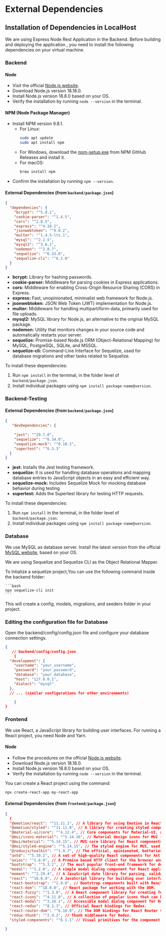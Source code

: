 # External Dependencies

## Installation of Dependencies in LocalHost

We are using Express Node Rest Application in the Backend. Before building and deploying the application , you need to install the following dependencies on your virtual machine.

### Backend

#### Node
- Visit the official [Node.js website](https://nodejs.org/).
- Download Node.js version 18.18.0.
- Install Node.js version 18.8.0 based on your OS.
- Verify the installation by running `node --version` in the terminal.

#### NPM (Node Package Manager)
- Install NPM version 9.8.1.
  - For Linux:
    ```bash
    sudo apt update
    sudo apt install npm
    ```
  - For Windows, download the [npm-setup.exe](https://github.com/npm/cli/releases) from NPM GitHub Releases and install it.
  - For macOS:
    ```bash
    brew install npm
    ```
- Confirm the installation by running `npm --version`.

#### External Dependencies (from `backend/package.json`)
```json
{
  "dependencies": {
    "bcrypt": "^5.0.1",
    "cookie-parser": "^1.4.5",
    "cors": "^2.8.5",
    "express": "^4.18.2",
    "jsonwebtoken": "^9.0.2",
    "multer": "^1.4.5-lts.1",
    "mysql": "^2.2.5",
    "mysql2": "^3.6.1",
    "nodemon": "^2.0.7",
    "sequelize": "^6.33.0",
    "sequelize-cli": "^6.2.0"
  }
}

  ```
- **bcrypt:** Library for hashing passwords.
- **cookie-parser:** Middleware for parsing cookies in Express applications.
- **cors:** Middleware for enabling Cross-Origin Resource Sharing (CORS) in Express.
- **express:** Fast, unopinionated, minimalist web framework for Node.js.
- **jsonwebtoken:** JSON Web Token (JWT) implementation for Node.js.
- **multer:** Middleware for handling multipart/form-data, primarily used for file uploads.
- **mysql2:** MySQL library for Node.js, an alternative to the original MySQL package.
- **nodemon:** Utility that monitors changes in your source code and automatically restarts your server.
- **sequelize:** Promise-based Node.js ORM (Object-Relational Mapping) for MySQL, PostgreSQL, SQLite, and MSSQL.
- **sequelize-cli:** Command-Line Interface for Sequelize, used for database migrations and other tasks related to Sequelize.


To install these dependencies:

1. Run `npm install` in the terminal, in  the folder level of `backend/package.json`.
2. Install individual packages using `npm install package-name@version`.


### Backend-Testing


#### External Dependencies (from `backend/package.json`)
```json
{
   "devDependencies": {
   
    "jest": "^29.7.0",
    "sequelize": "^6.34.0",
    "sequelize-mock": "^0.10.2",
    "supertest": "^6.3.3"
  }
}

  ```
- **jest:** Installs the Jest testing framework.
- **sequelize:**  It is used for handling database operations and mapping database entries to JavaScript objects in an easy and efficient way.
- **sequelize-mock:** Includes Sequelize Mock for mocking database behavior during testing
- **supertest:** Adds the Supertest library for testing HTTP requests.


To install these dependencies:

1. Run `npm install` in the terminal, in  the folder level of `backend/package.json`.
2. Install individual packages using `npm install package-name@version`.


### Database

We use MySQL as database server. Install the latest version from the official [MySQL website](https://dev.mysql.com/downloads/installer/), based on your OS.

We are using Sequelize and Sequelize CLI as the Object Relational Mapper.

To Intialize a sequelize project,You can use the following command inside the backend folder:

    ```bash
    npx sequelize-cli init
    ```

This will create a config, models, migrations, and seeders folder in your project.

### Editing the configuration file for Database

Open the backend/config/config.json file and configure your database connection settings.


```json
{
   // backend/config/config.json
    {
  "development": {
    "username": "your_username",
    "password": "your_password",
    "database": "your_database",
    "host": "127.0.0.1",
    "dialect": "mysql"
  },
  // ... (similar configurations for other environments)

    }
}

  ```




### Frontend

We use React, a JavaScript library for building user interfaces. For running a React project, you need Node and Yarn.

#### Node
- Follow the procedures on the official [Node.js website](https://nodejs.org/).
- Download Node.js version 18.18.0.
- Install Node.js version 18.8.0 based on your OS.
- Verify the installation by running `node --version` in the terminal.


You can create a React project using the command:

```bash
npx create-react-app my-react-app
```

#### External Dependencies (from `frontend/package.json`)
```json
{
  {
  "@emotion/react": "^11.11.1", // A library for using Emotion in React.
  "@emotion/styled": "^11.11.0", // A library for creating styled components with Emotion and React.
  "@material-ui/core": "^4.12.4", // Core components for Material-UI, a popular React UI framework.
  "@mui/icons-material": "^5.14.16", // Material design icons for MUI (formerly Material-UI).
  "@mui/material": "^5.14.15", // MUI core library for React components that follow Material Design.
  "@mui/styled-engine": "^5.14.15", // The styled engine for MUI, used for creating styled components.
  "@reduxjs/toolkit": "^1.9.7", // The official, opinionated, batteries-included toolset for efficient Redux development.
  "antd": "^5.10.2", // A set of high-quality React components for Ant Design.
  "axios": "^1.6.0", // A Promise based HTTP client for the browser and node.js.
  "bootstrap": "^5.3.2", // The most popular front-end framework for developing responsive, mobile-first projects on the web.
  "modal": "^1.2.0", // A simple modal dialog component for React applications.
  "moment": "^2.29.4", // A JavaScript date library for parsing, validating, manipulating, and formatting dates.
  "react": "^18.0.0", // A JavaScript library for building user interfaces.
  "react-bootstrap": "^2.9.0", // Bootstrap components built with React.
  "react-dom": "^18.0.0", // React package for working with the DOM.
  "react-fuzzy": "^1.3.0", // A React component library for creating fuzzy search boxes.
  "react-icons": "^4.11.0", // A collection of popular icons that can be used in React applications.
  "react-modal": "^3.16.1", // Accessible modal dialog component for React.
  "react-redux": "^8.1.3", // Official React bindings for Redux.
  "react-router-dom": "^6.18.0", // The DOM bindings for React Router v6.
  "redux-thunk": "^2.4.2", // Thunk middleware for Redux.
  "styled-components": "^6.1.1" // Visual primitives for the component age, used to style your apps without stress.

}

  ```
